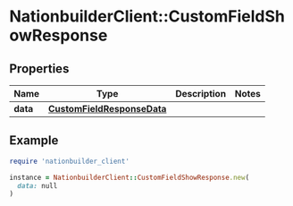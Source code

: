 # NationbuilderClient::CustomFieldShowResponse

## Properties

| Name | Type | Description | Notes |
| ---- | ---- | ----------- | ----- |
| **data** | [**CustomFieldResponseData**](CustomFieldResponseData.md) |  |  |

## Example

```ruby
require 'nationbuilder_client'

instance = NationbuilderClient::CustomFieldShowResponse.new(
  data: null
)
```

